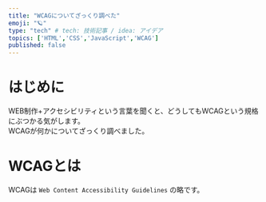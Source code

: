 ```yaml
---
title: "WCAGについてざっくり調べた"
emoji: "🪐"
type: "tech" # tech: 技術記事 / idea: アイデア
topics: ['HTML','CSS','JavaScript','WCAG']
published: false
---
```


# はじめに

WEB制作+アクセシビリティという言葉を聞くと、どうしてもWCAGという規格にぶつかる気がします。  
WCAGが何かについてざっくり調べました。

# WCAGとは

WCAGは `Web Content Accessibility Guidelines` の略です。

